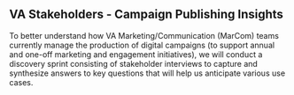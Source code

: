 ## VA Stakeholders - Campaign Publishing Insights

To better understand how VA Marketing/Communication (MarCom) teams currently manage the production of digital campaigns (to support annual and one-off marketing and engagement initiatives), we will conduct a discovery sprint consisting of stakeholder interviews to capture and synthesize answers to key questions that will help us anticipate various use cases.








